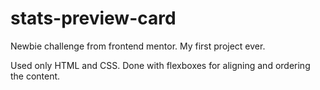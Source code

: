 # stats-preview-card
Newbie challenge from frontend mentor.
My first project ever.

Used only HTML and CSS. Done with flexboxes for aligning and ordering the content.
